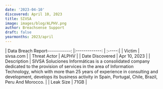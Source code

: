 ```yaml
---
date: '2023-04-10'
discovered: April 10, 2023
title: SIVSA
image: images/blog/ALPHV.png
author: Breachsense Support
draft: false
yearmonths: 2023/april
---
```


| Data Breach Report------------:     |:-------------:    | :-----:|
| Victim      | sivsa.com      | 
| Threat Actor      | ALPHV      | 
| Date Discovered      | Apr 10, 2023      | 
| Description      | SIVSA Soluciones Informáticas is a consolidated company dedicated to the provision of services in the area of Information Technology, which with more than 25 years of experience in consulting and development, develops its business activity in Spain, Portugal, Chile, Brazil, Peru And Morocco.      | 
| Leak Size      | 71GB      | 

